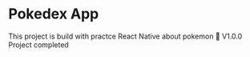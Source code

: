 # Pokedex App

This project is build with practce React Native about pokemon
🔖 V1.0.0
Project completed
